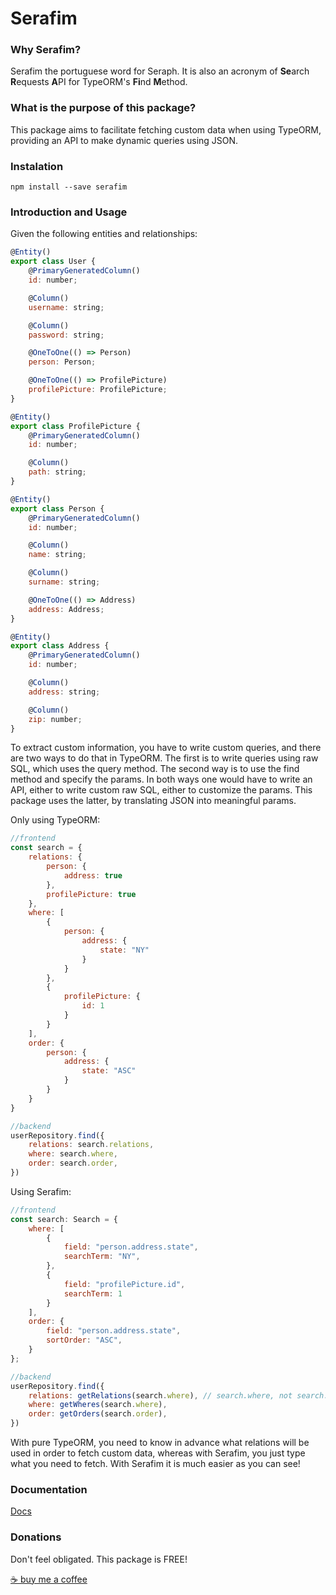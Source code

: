 # Serafim

### Why Serafim?

Serafim the portuguese word for Seraph. It is also an acronym of **Se**arch **R**equests **A**PI for TypeORM's **Fi**nd **M**ethod.

### What is the purpose of this package?

This package aims to facilitate fetching custom data when using TypeORM, providing an API to make dynamic queries using JSON.

### Instalation

```
npm install --save serafim
```

### Introduction and Usage

Given the following entities and relationships:

```jsx
@Entity()
export class User {
	@PrimaryGeneratedColumn()
	id: number;

	@Column()
	username: string;

	@Column()
	password: string;

	@OneToOne(() => Person)
	person: Person;

	@OneToOne(() => ProfilePicture)
	profilePicture: ProfilePicture;
}
```

```jsx
@Entity()
export class ProfilePicture {
	@PrimaryGeneratedColumn()
	id: number;

	@Column()
	path: string;
}
```

```jsx
@Entity()
export class Person {
	@PrimaryGeneratedColumn()
	id: number;

	@Column()
	name: string;

	@Column()
	surname: string;

	@OneToOne(() => Address)
	address: Address;
}
```

```jsx
@Entity()
export class Address {
	@PrimaryGeneratedColumn()
	id: number;

	@Column()
	address: string;

	@Column()
	zip: number;
}
```

To extract custom information, you have to write custom queries, and there are two ways to do that in TypeORM. The first is to write queries using raw SQL, which uses the query method. The second way is to use the find method and specify the params. In both ways one would have to write an API, either to write custom raw SQL, either to customize the params. This package uses the latter, by translating JSON into meaningful params.

Only using TypeORM:

```jsx
//frontend
const search = {
	relations: {
		person: {
			address: true
		},
		profilePicture: true
	},
	where: [
		{
			person: {
				address: {
					state: "NY"
				}
			}
		},
		{
			profilePicture: {
				id: 1
			}
		}
	],
	order: {
		person: {
			address: {
				state: "ASC"
			}
		}
	}
}

//backend
userRepository.find({
	relations: search.relations,
	where: search.where,
	order: search.order,
})
```

Using Serafim:

```jsx
//frontend
const search: Search = {
	where: [
		{
			field: "person.address.state",
			searchTerm: "NY",
		},
		{
			field: "profilePicture.id",
			searchTerm: 1
		}
	],
	order: {
		field: "person.address.state",
		sortOrder: "ASC",
	}
};

//backend
userRepository.find({
	relations: getRelations(search.where), // search.where, not search.relations
	where: getWheres(search.where),
	order: getOrders(search.order),
})
```

With pure TypeORM, you need to know in advance what relations will be used in order to fetch custom data, whereas with Serafim, you just type what you need to fetch. With Serafim it is much easier as you can see!

### Documentation

[Docs](https://serafim.gabrielhk.dev/)

### Donations

Don't feel obligated. This package is FREE!

[☕️ buy me a coffee](https://ko-fi.com/gabrielhk97)
